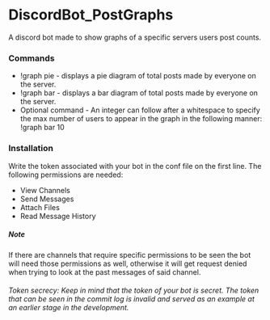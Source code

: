# DiscordBot_PostGraphs
A discord bot made to show graphs of a specific servers users post counts.

### Commands
* !graph pie - displays a pie diagram of total posts made by everyone on the server.
* !graph bar - displays a bar diagram of total posts made by everyone on the server.
* Optional command - An integer can follow after a whitespace to specify the max number of users to appear in the graph in the following manner: !graph bar 10

### Installation
Write the token associated with your bot in the conf file on the first line.
The following permissions are needed:
* View Channels
* Send Messages
* Attach Files
* Read Message History

##### Note
If there are channels that require specific permissions to be seen the bot will need those permissions as well, otherwise it will get request denied when trying to look at the past messages of said channel.

###### Token secrecy: Keep in mind that the token of your bot is secret. The token that can be seen in the commit log is invalid and served as an example at an earlier stage in the development. 
